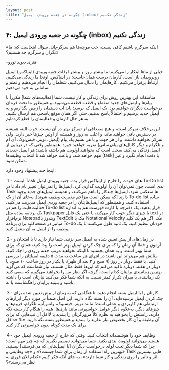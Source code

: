 ```yaml
---
layout: post
title: "چگونه در جعبه ورودی ایمیل (inbox) زندگی نکنیم"
---
```

۴: چگونه در جعبه ورودی ایمیل (inbox) زندگی نکنیم
------------------------------------------------

«اینکه سرگرم باشیم کافی نیست، خب موچه‌ها هم سرگرم‌اند. سؤال اینجاست که؛
ما نگران و سرگرم چه هستیم؟»

-هنری دیوید تورو

خیلی از ماها اینکار را می‌کنیم: ما بیشتر روز و بیشتر اوقات جعبه ورودی
(اینباکس) ایمیل روبرویمان باز است، کارمان درست همان‌جاست؛ در اینباکس.
اونجا ما زندگی می‌کنیم، ارتباط برقرار می‌کنیم، کارهایمان را دنبال
می‌کنیم، شغلمان را انجام می‌دهیم و نظم و سامانی به خود می‌دهیم.

متاسفانه این بهترین روش برای زندگی و کار نیست. شما \[فعالیت‌های شما\]
مکرراً با پیام‌ها و ایمیل‌های جدید منقطع و قطعه قطعه می‌شوید. و همینطور
ما تحت فرمان درخواست دیگران خواهیم بود. یک ایمیل که برسد؛ باید آب دستمان
را زمین بگذاریم و به ایمیل جدید برسیم و احتمالاً پاسخ بدهیم. حتی اگر
همان موقع پاسخی هم ارسال نکنیم، به هر حال کارمان و فعالیتمان را قطع
کرده‌ایم.

این برخلاف تمرکز است، و هیچ مصداقی از تمرکز بهتر در آن نیست. خوب البته
همیشه در دسترس باقی خواهید ماند، و اغلب به روز و همیشه از اولین چیزها
خبر دارید. ولی تمرکز نخواهید داشت، و از هر جهت و با هر نسیم یک پیام
(ایمیل، تویتر، فیس‌بوک، آی ام و تلگرام و دیگر کانال‌های پیام‌رسانی) ضربه
خواهید خورد. همینطور وقتی که در دریایی از ایمیل زندگی می‌کیند سخت است که
بخواهید اولویت هم داشته باشید؛ هر ایمیل جدیدی مهم خواهد شد، و باعث خواهد
شد تا انتخاب وظیفه‌ها \[task\] با دقت انجام نگیرد و غیر ممکن شود.

اینجا چند پیشنهاد وجود دارد:

１- لیست Task های خودت را خارج از اینباکس قرار بده. جعبه ورودی ایمیل
To-Do list بدی است، چون نمی‌توان آن را اولویت گذاری کرد، ایمیل‌ها را
نمی‌توان تغییر نام داد تا در Task ها منعکس شود، ایمیل‌ها چندکار را باهم
می‌کنند، و همیشه ایمیل‌های جدید وجود دارند \[که ممکن است مزاحم مدیریت
وظیفه شوند\]. به‌جای آن از یک To-do list ساده استفاده کنید، و همینطور که
ایمیل‌هایتان را در جعبه وردی ایمیل مدیریت می‌کنید، فعالیت‌هایت را هم در
To-do list قرار بدهید. یک دفترچه یا کارت فهرست هم به اندازه یک برنامه
ساده مثل Taskpaper یا چیزی دیگر خوب کار می‌کند، یا حتی یک فایل text در
نرم‌افزار Notepadویندوز یا TextEdit مک یا Notational Velocity مک. اگر هم
یک کلید میانبر در صفحه‌کلید برای برنامه To-do خودتان تنظیم کنید، یک
ثانیه طول می‌کشد تا یک وظیفه را از ایمیل به آن منتقل کنید.

２- در زمان‌های از پیش تعیین شده به ایمیل سر بزنید. شما نیاز دارید تا با
امتحان و آزمون و خطا آن زمان را که برای چک کردن ایمیل بهتر است را پیدا
کنید، همان که برای شما بهتر است. و به همان بچسبید تا اینکه بخواهید مرتب
جعبه ورودی را چک کنید. مثالش هم می‌تواند این باشد: در انتهای هر ساعت به
مدت ۵ دقیقه ایمیلتان را بررسی کنید، یا فقط دوبار در روز (۹ صبح و ۳ بعد
از ظهر)، یا یکبار در روز ساعت ۱۰ صبح، یا دوبار در هفته. دوباره تاکید
می‌کنم که این‌ها فقط مثال هستند، نیاز شماست که می‌گوید بهترین زمانبندی
برایتان کدام است، گرچه اگر نظر من را بخواهید می‌گویم که سعی کنید یک
زمانبندی با میران تکرار کمتر نسبت به آنکه شما فکر می‌کنید نیازتان است را
داشته باشید و ببینید برایتان راهگشاست یا نه.

３- کارتان را با ایمیل بسته انجام دهید. تا هنگامی که به زمان از پیش
تعیین شده برای چک کردن ایمیل نرسیده‌اید، آن را بسته نگاه دارید. این اصل
ضمناً در مورد دیگر ابزارهای ارتباطی هم کاربردی و عملی است؛ مانند تویتر،
فیسبوک، واتس‌آپ، تلگرام، فروم‌ها و چیزهای دیگر، به‌علاوه دیگر عوامل
حواسپرتی مانند بازی‌ها. همه را هنگام کار بسته نگه دارید، راستش را
بخواهید به نظرم کلاً مرورگرتان را ببندید یا لااقل آن تب‌هایی که برای آن
وظیفه و آن کار بخصوص نیاز ندارید را ببندید و همینطور بسته نگه دارید.
حالا حداقل برای یک مدت کوتاه بدون حواسپرتی کار کنید.

４- وظایف خود را هوشمندانه انتخاب کنید. وقتی که خارج از جعبه ورودی ایمیل
خود هستید می‌توانید اولویت بندی بکنید. شما می‌توانید تصمیم بگیرید که چه
چیز مهم است؛ چرا که شما دیگر تحت لوای درخواست دیگران \[با ایمیل‌هایی که
می‌فرستند\] نیستید. «بهترین راه استفاده از زمان برای شما چیست؟» و «چه
وظایفی و Task هایی بیشترین اثر و تأثیر را روی زندگی و کار شما دارند»، به
جای آنکه فکر کنیم «کدام الان فوری به نظر می‌رسند»؟
